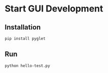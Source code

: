 # Start GUI Development

## Installation
```bash 
pip install pyglet
```

## Run
```bash
python hello-test.py
```
